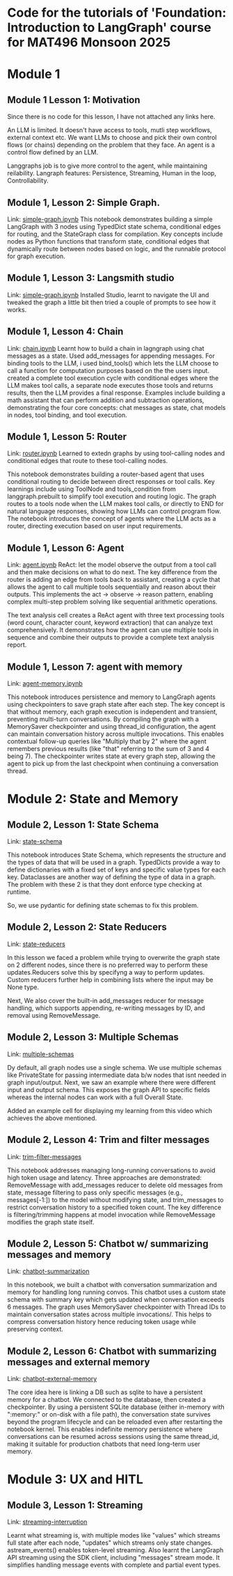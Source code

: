 # Code for the tutorials of 'Foundation: Introduction to LangGraph' course for MAT496 Monsoon 2025

# Module 1

## Module 1 Lesson 1: Motivation
Since there is no code for this lesson, I have not attached any links here.

An LLM is limited. It doesn't have access to tools, mutli step workflows, external context etc. We want LLMs to choose and pick their own control flows (or chains) depending on the problem that they face. An agent is a control flow defined by an LLM.

Langgraphs job is to give more control to the agent, while maintaining reilability. Langraph features: Persistence, Streaming, Human in the loop, Controllability.

## Module 1, Lesson 2: Simple Graph.
Link: [simple-graph.ipynb](./simple-graph.ipynb)
This notebook demonstrates building a simple LangGraph with 3 nodes using TypedDict state schema, conditional edges for routing, and the StateGraph class for compilation. Key concepts include nodes as Python functions that transform state, conditional edges that dynamically route between nodes based on logic, and the runnable protocol for graph execution.

## Module 1, Lesson 3: Langsmith studio
Link: [simple-graph.ipynb](./simple-graph.ipynb)
Installed Studio, learnt to navigate the UI and tweaked the graph a little bit then tried a couple of prompts to see how it works. 

## Module 1, Lesson 4: Chain
Link: [chain.ipynb](./chain.ipynb)
Learnt how to build a chain in lagngraph using chat messages as a state. Used add_messages for appending messages. 
For binding tools to the LLM, i used bind_tools() which lets the LLM choose to call a function for computation purposes based on the the users input.
created a complete tool execution cycle with conditional edges where the LLM makes tool calls, a separate node executes those tools and returns results, then the LLM provides a final response. Examples include building a math assistant that can perform addition and subtraction operations, demonstrating the four core concepts: chat messages as state, chat models in nodes, tool binding, and tool execution.

## Module 1, Lesson 5: Router
Link: [router.ipynb](./router.ipynb)
Learned to extedn graphs by using tool-calling nodes and conditional edges that route to these tool-calling nodes.

This notebook demonstrates building a router-based agent that uses conditional routing to decide between direct responses or tool calls. Key learnings include using ToolNode and tools_condition from langgraph.prebuilt to simplify tool execution and routing logic. The graph routes to a tools node when the LLM makes tool calls, or directly to END for natural language responses, showing how LLMs can control program flow. The notebook introduces the concept of agents where the LLM acts as a router, directing execution based on user input requirements.

## Module 1, Lesson 6: Agent
Link: [agent.ipynb](./agent.ipynb)
ReAct: let the model observe the output from a tool call and then make decisions on what to do next.
The key difference from the router is adding an edge from tools back to assistant, creating a cycle that allows the agent to call multiple tools sequentially and reason about their outputs. This implements the act → observe → reason pattern, enabling complex multi-step problem solving like sequential arithmetic operations.

The text analysis cell creates a ReAct agent with three text processing tools (word count, character count, keyword extraction) that can analyze text comprehensively. It demonstrates how the agent can use multiple tools in sequence and combine their outputs to provide a complete text analysis report.

## Module 1, Lesson 7: agent with memory
Link: [agent-memory.ipynb](./agent-memory.ipynb)

This notebook introduces persistence and memory to LangGraph agents using checkpointers to save graph state after each step. The key concept is that without memory, each graph execution is independent and transient, preventing multi-turn conversations. By compiling the graph with a MemorySaver checkpointer and using thread_id configuration, the agent can maintain conversation history across multiple invocations. This enables contextual follow-up queries like "Multiply that by 2" where the agent remembers previous results (like "that" referring to the sum of 3 and 4 being 7). The checkpointer writes state at every graph step, allowing the agent to pick up from the last checkpoint when continuing a conversation thread.

# Module 2: State and Memory

## Module 2, Lesson 1: State Schema
Link: [state-schema](./state-schema.ipynb)

This notebook introduces State Schema, which represents the structure and the types of data that will be used in a graph.
TypedDicts provide a way to  define dictionaries with a fixed set of keys and specific value types for each key. Dataclasses are another way of defining the type of data in a graph. The problem with these 2 is that they dont enforce type checking at runtime.

So, we use pydantic for defining state schemas to fix this problem.

## Module 2, Lesson 2: State Reducers

Link: [state-reducers](./state-reducers.ipynb)

In this lesson we faced a problem while trying to overwrite the graph state on 2 different nodes, since there is no preferred way to perform these updates.Reducers solve this by specifyng a way to perform updates. Custom reducers further help in combining lists where the input may be None type.

Next, We also cover the built-in add_messages reducer for message handling, which supports appending, re-writing messages by ID, and removal using RemoveMessage.

## Module 2, Lesson 3: Multiple Schemas

Link: [multiple-schemas](./multiple-schemas.ipynb)

Dy default, all graph nodes use a single schema. We use multiple schemas like PrivateState for passing intermediate data b/w nodes that isnt needed in graph input/output. Next, we saw an example where there were different input and output schema. This exposes the graph API to specific fields whereas the internal nodes can work with a full Overall State.

Added an example cell for displaying my learning from this video which achieves the above mentioned.

## Module 2, Lesson 4: Trim and filter messages

Link: [trim-filter-messages](./trim-filter-messages.ipynb)

This notebook addresses managing long-running conversations to avoid high token usage and latency. 
Three approaches are demonstrated: RemoveMessage with add_messages reducer to delete old messages from state, message filtering to pass only specific messages (e.g., messages[-1:]) to the model without modifying state, and trim_messages to restrict conversation history to a specified token count. 
The key difference is filtering/trimming happens at model invocation while RemoveMessage modifies the graph state itself.

## Module 2, Lesson 5: Chatbot w/ summarizing messages and memory

Link: [chatbot-summarization](./chatbot-summarization.ipynb)

In this notebook, we built a chatbot with conversation summarization and memory for handling long running convos.
This chatbot uses a custom state schema with summary key which gets updated when conversation exceeds 6 messages. 
The graph uses MemorySaver checkpointer with Thread IDs to maintain conversation states across multiple invocations/. This helps to compress conversation history hence reducing token usage while preserving context.

## Module 2, Lesson 6: Chatbot with summarizing messages and external memory

Link: [chatbot-external-memory](./chatbot-external-memory.ipynb)

The core idea here is linking a DB such as sqlite to have a persistent memory for a chatbot. We connected to the database, then created a checkpointer.
By using a persistent SQLite database (either in-memory with ":memory:" or on-disk with a file path), the conversation state survives beyond the program lifecycle and can be reloaded even after restarting the notebook kernel. 
This enables indefinite memory persistence where conversations can be resumed across sessions using the same thread_id, making it suitable for production chatbots that need long-term user memory.


# Module 3: UX and HITL

## Module 3, Lesson 1: Streaming

Link: [streaming-interruption](./module-3/streaming-interruption.ipynb)

Learnt what streaming is, with multiple modes like "values" which streams full state after each node, "updates" which streams only state changes. astream_events() enables token-level streaming. 
Also learnt the LangGraph API streaming using the SDK client, including "messages" stream mode. It simplifies  handling message events with complete and partial event types.